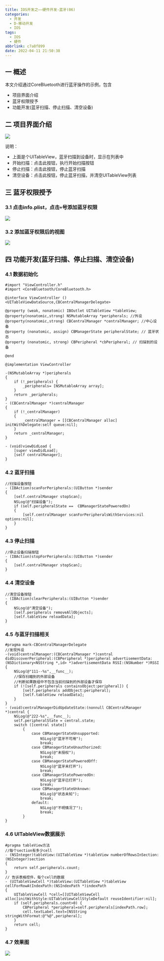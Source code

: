 ```yaml
---
title: IOS开发之——硬件开发-蓝牙(06)
categories:
  - 开发
  - D-移动开发
  - IOS
tags:
  - IOS
  - 硬件
abbrlink: c7a8f899
date: 2022-04-11 21:50:38
---
```

## 一 概述

本文介绍通过CoreBluetooth进行蓝牙操作的示例，包含

* 项目界面介绍
* 蓝牙权限授予
* 功能开发(蓝牙扫描、停止扫描、清空设备)

<!--more-->

## 二 项目界面介绍

![][1]

说明：

* 上面是个UITableView，蓝牙扫描到设备时，显示在列表中
* 开始扫描：点击此按钮，执行开始扫描按钮
* 停止扫描：点击此按钮，停止蓝牙扫描
* 清空设备：点击此按钮，停止蓝牙扫描，并清空UITableView列表

## 三 蓝牙权限授予

### 3.1 点击info.plist，点击`+`号添加蓝牙权限
![][2]
### 3.2 添加蓝牙权限后的视图

![][3]

## 四 功能开发(蓝牙扫描、停止扫描、清空设备)

### 4.1 数据初始化

```
#import "ViewController.h"
#import <CoreBluetooth/CoreBluetooth.h>

@interface ViewController ()<UITableViewDataSource,CBCentralManagerDelegate>

@property (weak, nonatomic) IBOutlet UITableView *tableView;
@property(nonatomic,strong) NSMutableArray *peripherals; //外设
@property(nonatomic,strong) CBCentralManager *centralManager; //中心设备
@property (nonatomic, assign) CBManagerState peripheralState; // 蓝牙状态
@property (nonatomic, strong) CBPeripheral *cbPeripheral; // 扫描到的设备

@end

@implementation ViewController

-(NSMutableArray *)peripherals
{
    if (!_peripherals) {
        _peripherals= [NSMutableArray array];
    }
    return _peripherals;
}
- (CBCentralManager *)centralManager
{
    if (!_centralManager)
    {
        _centralManager = [[CBCentralManager alloc] initWithDelegate:self queue:nil];
    }
    return _centralManager;
}

- (void)viewDidLoad {
    [super viewDidLoad];
    [self centralManager];
}
```

### 4.2 蓝牙扫描

```
//扫描设备按钮
- (IBAction)scanForPeripherals:(UIButton *)sender
{
    [self.centralManager stopScan];
    NSLog(@"扫描设备");
    if (self.peripheralState ==  CBManagerStatePoweredOn)
    {
        [self.centralManager scanForPeripheralsWithServices:nil options:nil];
    }
}
```

### 4.3 停止扫描

```
//停止设备扫描按钮
- (IBAction)stopForPeripherals:(UIButton *)sender
{
    [self.centralManager stopScan];
}
```

### 4.4 清空设备

```
//清空设备按钮
- (IBAction)clearPeripherals:(UIButton *)sender
{
    NSLog(@"清空设备");
    [self.peripherals removeAllObjects];
    [self.tableView reloadData];
}
```

### 4.5 与蓝牙扫描相关

```
#pragma mark-CBCentralManagerDelegate
//发现外设
-(void)centralManager:(CBCentralManager *)central didDiscoverPeripheral:(CBPeripheral *)peripheral advertisementData:(NSDictionary<NSString *,id> *)advertisementData RSSI:(NSNumber *)RSSI
{
    NSLog(@"111--%s",__func__);
    //保存扫瞄到的外部设备
    //判断如果数组中不包含当前扫描到的外部设备才保存
    if (![self.peripherals containsObject:peripheral]) {
        [self.peripherals addObject:peripheral];
        [self.tableView reloadData];
    }
}
- (void)centralManagerDidUpdateState:(nonnull CBCentralManager *)central {
    NSLog(@"222-%s",__func__);
    self.peripheralState = central.state;
    switch ([central state])
        {
            case CBManagerStateUnsupported:
                NSLog(@"蓝牙不可用");
                break;
            case CBManagerStateUnauthorized:
                NSLog(@"未授权");
                break;
            case CBManagerStatePoweredOff:
                NSLog(@"蓝牙未打开");
                break;
            case CBManagerStatePoweredOn:
                NSLog(@"蓝牙已打开");
                break;
            case CBManagerStateUnknown:
                NSLog(@"状态未知");
                break;
            default:
                NSLog(@"不明情况了");
                break;
        }
}
```

### 4.6 UITableView数据展示

```
#pragma tableView方法
//每个section有多少cell
- (NSInteger)tableView:(UITableView *)tableView numberOfRowsInSection:(NSInteger)section
{
    return self.peripherals.count;
}
// 告诉表格控件，每个cell的数据
- (UITableViewCell *)tableView:(UITableView *)tableView cellForRowAtIndexPath:(NSIndexPath *)indexPath
{
    UITableViewCell *cell=[[UITableViewCell alloc]initWithStyle:UITableViewCellStyleDefault reuseIdentifier:nil];
    if (self.peripherals.count>0) {
        CBPeripheral *peripheral=self.peripherals[indexPath.row];
        cell.textLabel.text=[NSString stringWithFormat:@"%@",peripheral];
    }
    return cell;
}
```

### 4.7 效果图
![][4]






[1]:https://fastly.jsdelivr.net/gh/PGzxc/CDN@master/blog-ios/ios-devices-06-view.png
[2]:https://fastly.jsdelivr.net/gh/PGzxc/CDN@master/blog-ios/ios-devices-06-info-bluetooth-usage.png
[3]:https://fastly.jsdelivr.net/gh/PGzxc/CDN@master/blog-ios/ios-devices-06-info-bluetooth-view.png
[4]:https://fastly.jsdelivr.net/gh/PGzxc/CDN@master/blog-ios/ios-devices-06-corebluetooth-preview.gif